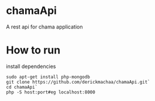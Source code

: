 # chamaApi
A rest api  for chama application
# How to run
install dependencies
```console 
sudo apt-get install php-mongodb
git clone https://github.com/derickmachaa/chamaApi.git`
cd chamaApi`
php -S host:port#eg localhost:8000
```
